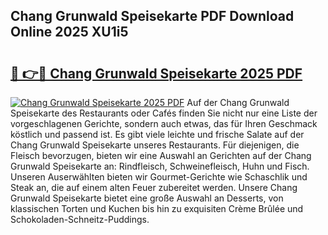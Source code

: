 ## Chang Grunwald Speisekarte PDF Download Online 2025 XU1i5

# <h2><a href="http://gcb31qu.nevu.top/?p=Chang+Grunwald+Speisekarte">🔗 👉🔴 Chang Grunwald Speisekarte 2025 PDF</a></h2>

[![Chang Grunwald Speisekarte 2025 PDF](https://i.imgur.com/dBaPXMq.png)](http://gcb31qu.nevu.top/?p=Chang+Grunwald+Speisekarte)
Auf der Chang Grunwald Speisekarte des Restaurants oder Cafés finden Sie nicht nur eine Liste der vorgeschlagenen Gerichte, sondern auch etwas, das für Ihren Geschmack köstlich und passend ist. Es gibt viele leichte und frische Salate auf der Chang Grunwald Speisekarte unseres Restaurants. Für diejenigen, die Fleisch bevorzugen, bieten wir eine Auswahl an Gerichten auf der Chang Grunwald Speisekarte an: Rindfleisch, Schweinefleisch, Huhn und Fisch. Unseren Auserwählten bieten wir Gourmet-Gerichte wie Schaschlik und Steak an, die auf einem alten Feuer zubereitet werden. Unsere Chang Grunwald Speisekarte bietet eine große Auswahl an Desserts, von klassischen Torten und Kuchen bis hin zu exquisiten Crème Brûlée und Schokoladen-Schneitz-Puddings.
